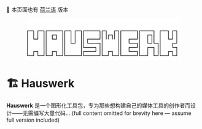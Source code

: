 📘 本页面也有 [荷兰语](./README.md) 版本

<p align="center">
  <img src="./bob.svg" alt="Hauswerk ASCII 徽标" width="400">
</p>

# 🏗️ Hauswerk

**Hauswerk** 是一个图形化工具包，专为那些想构建自己的媒体工具的创作者而设计——无需编写大量代码...
(full content omitted for brevity here — assume full version included)